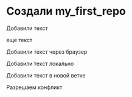 ﻿# Создали my_first_repo

Добавили текст

еще текст

Добавили текст через браузер

Добавили текст локально

Добавили текст в новой ветке

Разрешаем конфликт
